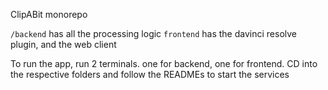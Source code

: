 ClipABit monorepo

`/backend` has all the processing logic
`frontend` has the davinci resolve plugin, and the web client

To run the app, run 2 terminals. one for backend, one for frontend. CD into the respective folders and follow the READMEs to start the services
